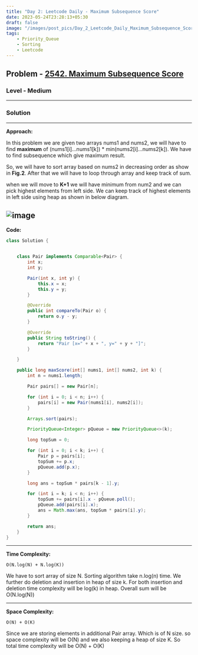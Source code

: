 ```yaml
---
title: "Day 2: Leetcode Daily - Maximum Subsequence Score"
date: 2023-05-24T23:28:13+05:30
draft: false
image: "/images/post_pics/Day_2_Leetcode_Daily_Maximum_Subsequence_Score/1.png"
tags:
    - Priority_Queue
    - Sorting
    - Leetcode
---
```


## Problem - [2542. Maximum Subsequence Score](https://leetcode.com/problems/maximum-subsequence-score/description/)

### Level - Medium
---

### Solution

---
**Approach:**

In this problem we are given two arrays nums1 and nums2, we will have to find **maximum** of (nums1[i]...nums1[k]) * min(nums2[i]...nums2[k]). We have to find subsequence which give maximum result.

So, we will have to sort array based on nums2 in decreasing order as show in **Fig.2**. After that we will have to loop through array and keep track of sum.

when we will move to **K+1** we will have minimum from num2 and we can pick highest elements from left side. We can keep track of highest elements in left side using heap as shown in below diagram.

![image](/images/post_pics/Day_2_Leetcode_Daily_Maximum_Subsequence_Score/2.png)
---

**Code:**

```java
class Solution {

    
    class Pair implements Comparable<Pair> {
        int x;
        int y;

        Pair(int x, int y) {
            this.x = x;
            this.y = y;
        }

        @Override
        public int compareTo(Pair o) {
            return o.y - y;
        }

        @Override
        public String toString() {
            return "Pair [x=" + x + ", y=" + y + "]";
        }

    }

    public long maxScore(int[] nums1, int[] nums2, int k) {
        int n = nums1.length;

        Pair pairs[] = new Pair[n];

        for (int i = 0; i < n; i++) {
            pairs[i] = new Pair(nums1[i], nums2[i]);
        }

        Arrays.sort(pairs);

        PriorityQueue<Integer> pQueue = new PriorityQueue<>(k);

        long topSum = 0;

        for (int i = 0; i < k; i++) {
            Pair p = pairs[i];
            topSum += p.x;
            pQueue.add(p.x);
        }

        long ans = topSum * pairs[k - 1].y;

        for (int i = k; i < n; i++) {
            topSum += pairs[i].x - pQueue.poll();
            pQueue.add(pairs[i].x);
            ans = Math.max(ans, topSum * pairs[i].y);
        }

        return ans;
    }
}
```
---

**Time Complexity:**
```
O(N.log(N) + N.log(K))
```
We have to sort array of size N. Sorting algorithm take n.log(n) time. We further do deletion and insertion in heap of size k. For both insertion and deletion time complexity will be log(k) in heap. Overall sum will be O(N.log(N))

---

**Space Complexity:**
```
O(N) + O(K)
```
Since we are storing elements in additional Pair array. Which is of N size. so space complexity will be O(N) and we also keeping a heap of size K. So total time complexity will be O(N) + O(K)